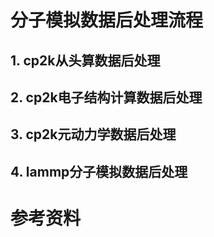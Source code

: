 # 分子模拟数据后处理流程

## 1. cp2k从头算数据后处理




## 2. cp2k电子结构计算数据后处理




## 3. cp2k元动力学数据后处理




## 4. lammp分子模拟数据后处理



# 参考资料
